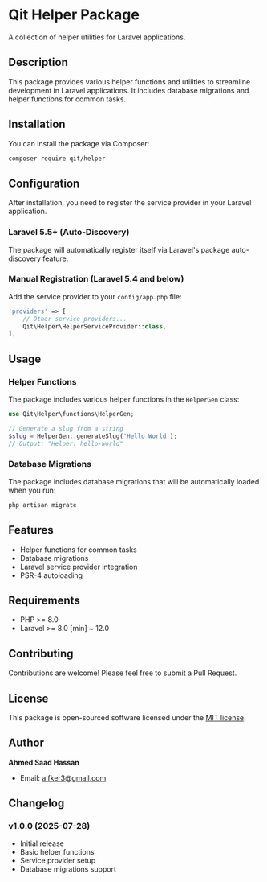 # Qit Helper Package

A collection of helper utilities for Laravel applications.

## Description

This package provides various helper functions and utilities to streamline development in Laravel applications. It includes database migrations and helper functions for common tasks.

## Installation

You can install the package via Composer:

```bash
composer require qit/helper
```

## Configuration

After installation, you need to register the service provider in your Laravel application.

### Laravel 5.5+ (Auto-Discovery)

The package will automatically register itself via Laravel's package auto-discovery feature.

### Manual Registration (Laravel 5.4 and below)

Add the service provider to your `config/app.php` file:

```php
'providers' => [
    // Other service providers...
    Qit\Helper\HelperServiceProvider::class,
],
```

## Usage

### Helper Functions

The package includes various helper functions in the `HelperGen` class:

```php
use Qit\Helper\functions\HelperGen;

// Generate a slug from a string
$slug = HelperGen::generateSlug('Hello World');
// Output: "Helper: hello-world"
```

### Database Migrations

The package includes database migrations that will be automatically loaded when you run:

```bash
php artisan migrate
```

## Features

- Helper functions for common tasks
- Database migrations
- Laravel service provider integration
- PSR-4 autoloading

## Requirements

- PHP >= 8.0
- Laravel >= 8.0 [min] ~ 12.0

## Contributing

Contributions are welcome! Please feel free to submit a Pull Request.

## License

This package is open-sourced software licensed under the [MIT license](LICENSE).

## Author

**Ahmed Saad Hassan**
- Email: alfker3@gmail.com

## Changelog

### v1.0.0 (2025-07-28)
- Initial release
- Basic helper functions
- Service provider setup
- Database migrations support